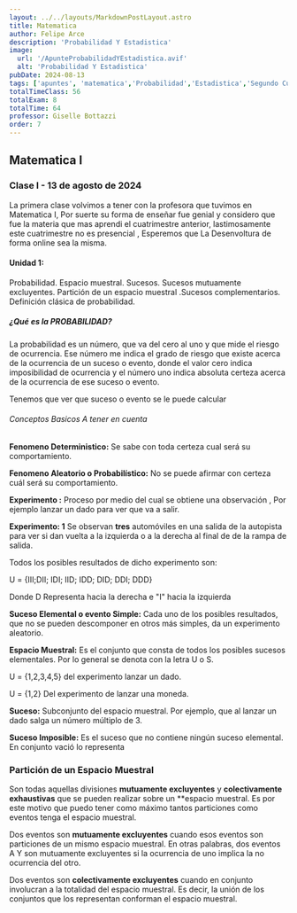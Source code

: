```yaml
---
layout: ../../layouts/MarkdownPostLayout.astro
title: Matematica
author: Felipe Arce
description: 'Probabilidad Y Estadistica'
image:
  url: '/ApunteProbabilidadYEstadistica.avif'
  alt: 'Probabilidad Y Estadistica'
pubDate: 2024-08-13
tags: ['apuntes', 'matematica','Probabilidad','Estadistica','Segundo Cuatrimestre']
totalTimeClass: 56
totalExam: 8
totalTime: 64
professor: Giselle Bottazzi
order: 7
---
```


## Matematica I

### Clase I - 13 de agosto de 2024

La primera clase volvimos a tener con la profesora que tuvimos en Matematica I, Por suerte su forma de enseñar fue genial y considero que fue la materia que mas aprendi el cuatrimestre anterior, lastimosamente este cuatrimestre no es presencial , Esperemos que La Desenvoltura de forma online sea la misma.

#### Unidad 1:

Probabilidad. Espacio muestral. Sucesos. Sucesos mutuamente excluyentes. Partición de un espacio muestral .Sucesos complementarios. Definición clásica de probabilidad.

##### ¿Qué es la PROBABILIDAD?

La probabilidad es un número, que va del cero al uno y que mide el riesgo de ocurrencia. Ese número me indica el grado de riesgo que existe acerca de la ocurrencia de un suceso o evento, donde el valor cero indica imposibilidad de ocurrencia y el número uno indica absoluta certeza acerca de la ocurrencia de ese suceso o evento.

Tenemos que ver que suceso o evento se le puede calcular 

###### Conceptos Basicos A tener en cuenta

**Fenomeno Deterministico:** Se sabe  con toda certeza cual será su comportamiento.

**Fenomeno Aleatorio o Probabilístico:** No se puede afirmar con certeza cuál será su comportamiento.

**Experimento :** Proceso por medio del cual se obtiene una observación ,
Por ejemplo lanzar un dado para ver que va a salir.


**Experimento: 1** Se observan **tres** automóviles en una salida de la autopista para ver si dan vuelta a la izquierda o a la derecha al final de de la rampa de salida.

Todos los posibles resultados de dicho experimento son:

U = {III;DII; IDI; IID; IDD; DID; DDI; DDD}

Donde D Representa hacia la derecha e "I" hacia la izquierda

**Suceso Elemental o evento Simple:** Cada uno de los posibles resultados, que no se pueden descomponer en otros más simples, da un experimento aleatorio.

**Espacio Muestral:** Es el conjunto que consta de todos los posibles sucesos elementales. Por lo general se denota con la letra U o S.

U = {1,2,3,4,5} del experimento lanzar un dado.

U = {1,2} Del experimento de lanzar una moneda.

**Suceso:** Subconjunto del espacio muestral. Por ejemplo, que al lanzar un dado salga un número múltiplo de 3.

**Suceso Imposible:** Es el suceso que no contiene ningún suceso elemental. En conjunto vació lo representa

<h3 class="text-center uppercase">Partición de un Espacio Muestral</h3>

Son todas aquellas divisiones **mutuamente excluyentes** y **colectivamente exhaustivas** que se pueden realizar sobre un **espacio muestral. Es por este motivo que puedo tener como máximo tantos particiones como eventos tenga el espacio muestral.

Dos eventos son **mutuamente excluyentes** cuando esos eventos son particiones de un mismo espacio muestral. En otras palabras, dos eventos A Y son mutuamente excluyentes si la ocurrencia de uno implica la no ocurrencia del otro.

Dos eventos son **colectivamente excluyentes** cuando en conjunto involucran a la totalidad del espacio muestral. Es decir, la unión de los conjuntos que los representan conforman el espacio muestral. 

